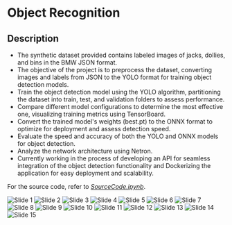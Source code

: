 # Object Recognition

## Description

- The synthetic dataset provided contains labeled images of jacks, dollies, and bins in the BMW JSON format.
- The objective of the project is to preprocess the dataset, converting images and labels from JSON to the YOLO format for training object detection models.
- Train the object detection model using the YOLO algorithm, partitioning the dataset into train, test, and validation folders to assess performance.
- Compare different model configurations to determine the most effective one, visualizing training metrics using TensorBoard.
- Convert the trained model's weights (best.pt) to the ONNX format to optimize for deployment and assess detection speed.
- Evaluate the speed and accuracy of both the YOLO and ONNX models for object detection.
- Analyze the network architecture using Netron.
- Currently working in the process of developing an API for seamless integration of the object detection functionality and Dockerizing the application for easy 
  deployment and scalability.

For the source code, refer to _[SourceCode.ipynb](https://nbviewer.org/github/RC2303/ComputerVision/blob/main/SourceCode.ipynb)_.

![Slide 1](Presentation/1.png)
![Slide 2](Presentation/2.png)
![Slide 3](Presentation/3.png)
![Slide 4](Presentation/4.png)
![Slide 5](Presentation/5.png)
![Slide 6](Presentation/6.png)
![Slide 7](Presentation/7.png)
![Slide 8](Presentation/8.png)
![Slide 9](Presentation/9.png)
![Slide 10](Presentation/10.png)
![Slide 11](Presentation/11.png)
![Slide 12](Presentation/12.png)
![Slide 13](Presentation/13.png)
![Slide 14](Presentation/14.png)
![Slide 15](Presentation/15.png)
